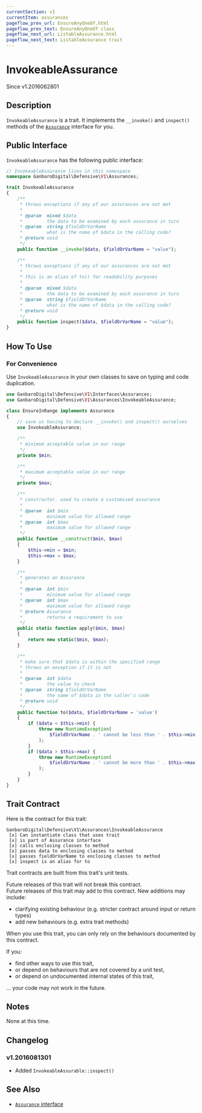 ```yaml
---
currentSection: v1
currentItem: assurances
pageflow_prev_url: EnsureAnyOneOf.html
pageflow_prev_text: EnsureAnyOneOf class
pageflow_next_url: ListableAssurance.html
pageflow_next_text: ListableAssurance trait
---
```


# InvokeableAssurance

<div class="callout info" markdown="1">
Since v1.2016062801
</div>

## Description

`InvokeableAssurance` is a trait. It implements the `__invoke()` and `inspect()` methods of the [`Assurance`](../Interfaces/Assurance.html) interface for you.

## Public Interface

`InvokeableAssurance` has the following public interface:

```php
// InvokeableAssurance lives in this namespace
namespace GanbaroDigital\Defensive\V1\Assurances;

trait InvokeableAssurance
{
    /**
     * throws exceptions if any of our assurances are not met
     *
     * @param  mixed $data
     *         the data to be examined by each assurance in turn
     * @param  string $fieldOrVarName
     *         what is the name of $data in the calling code?
     * @return void
     */
    public function __invoke($data, $fieldOrVarName = "value");

    /**
     * throws exceptions if any of our assurances are not met
     *
     * this is an alias of to() for readability purposes
     *
     * @param  mixed $data
     *         the data to be examined by each assurance in turn
     * @param  string $fieldOrVarName
     *         what is the name of $data in the calling code?
     * @return void
     */
    public function inspect($data, $fieldOrVarName = "value");
}
```

## How To Use

### For Convenience

Use `InvokeableAssurance` in your own classes to save on typing and code duplication.

```php
use GanbaroDigital\Defensive\V1\Interfaces\Assurances;
use GanbaroDigital\Defensive\V1\Assurances\InvokeableAssurance;

class EnsureInRange implements Assurance
{
    // save us having to declare __invoke() and inspect() ourselves
    use InvokeableAssurance;

    /**
     * minimum acceptable value in our range
     */
    private $min;

    /**
     * maximum acceptable value in our range
     */
    private $max;

    /**
     * constructor. used to create a customised assurance
     *
     * @param  int $min
     *         minimum value for allowed range
     * @param  int $max
     *         maximum value for allowed range
     */
    public function __construct($min, $max)
    {
        $this->min = $min;
        $this->max = $max;
    }

    /**
     * generates an Assurance
     *
     * @param  int $min
     *         minimum value for allowed range
     * @param  int $max
     *         maximum value for allowed range
     * @return Assurance
     *         returns a requirement to use
     */
    public static function apply($min, $max)
    {
        return new static($min, $max);
    }

    /**
     * make sure that $data is within the specified range
     * throws an exception if it is not
     *
     * @param  int $data
     *         the value to check
     * @param  string $fieldOrVarName
     *         the name of $data in the caller's code
     * @return void
     */
    public function to($data, $fieldOrVarName = 'value')
    {
        if ($data < $this->min) {
            throw new RuntimeException(
                $fieldOrVarName . ' cannot be less than ' . $this->min
            );
        }
        if ($data > $this->max) {
            throw new RuntimeException(
                $fieldOrVarName . ' cannot be more than ' . $this->max
            );
        }
    }
}
```

## Trait Contract

Here is the contract for this trait:

    GanbaroDigital\Defensive\V1\Assurances\InvokeableAssurance
     [x] Can instantiate class that uses trait
     [x] is part of Assurance interface
     [x] calls enclosing classes to method
     [x] passes data to enclosing classes to method
     [x] passes fieldOrVarName to enclosing classes to method
     [x] inspect is an alias for to

Trait contracts are built from this trait's unit tests.

<div class="callout success">
Future releases of this trait will not break this contract.
</div>

<div class="callout info" markdown="1">
Future releases of this trait may add to this contract. New additions may include:

* clarifying existing behaviour (e.g. stricter contract around input or return types)
* add new behaviours (e.g. extra trait methods)
</div>

<div class="callout warning" markdown="1">
When you use this trait, you can only rely on the behaviours documented by this contract.

If you:

* find other ways to use this trait,
* or depend on behaviours that are not covered by a unit test,
* or depend on undocumented internal states of this trait,

... your code may not work in the future.
</div>

## Notes

None at this time.

## Changelog

### v1.2016081301

* Added `InvokeableAssurable::inspect()`

## See Also

* [`Assurance` interface](../Interfaces/Assurance.html)
